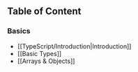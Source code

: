 ## Table of Content
### Basics
- [[TypeScript/Introduction|Introduction]]
- [[Basic Types]]
- [[Arrays & Objects]]